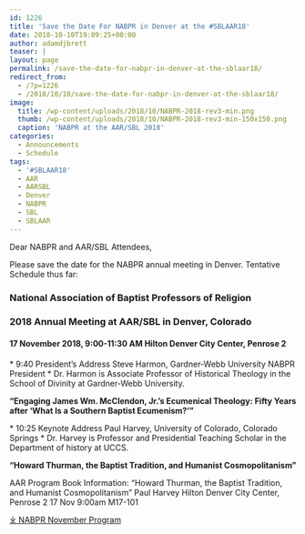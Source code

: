 ```yaml
---
id: 1226
title: 'Save the Date For NABPR in Denver at the #SBLAAR18'
date: 2018-10-10T19:09:25+00:00
author: adamdjbrett
teaser: |
layout: page
permalink: /save-the-date-for-nabpr-in-denver-at-the-sblaar18/
redirect_from:
  - /?p=1226
  - /2018/10/10/save-the-date-for-nabpr-in-denver-at-the-sblaar18/
image:
  title: /wp-content/uploads/2018/10/NABPR-2018-rev3-min.png
  thumb: /wp-content/uploads/2018/10/NABPR-2018-rev3-min-150x150.png
  caption: 'NABPR at the AAR/SBL 2018'
categories:
  - Announcements
  - Schedule
tags:
  - '#SBLAAR18'
  - AAR
  - AARSBL
  - Denver
  - NABPR
  - SBL
  - SBLAAR
---
```

Dear NABPR and AAR/SBL Attendees,

Please save the date for the NABPR annual meeting in Denver. Tentative Schedule thus far:

### **National Association of Baptist Professors of Religion**

### 2018 Annual Meeting at AAR/SBL in Denver, Colorado

#### 17 November 2018, 9:00-11:30 AM Hilton Denver City Center, Penrose 2

\* 9:40 President’s Address Steve Harmon, Gardner-Webb University NABPR President \* Dr. Harmon is Associate Professor of Historical Theology in the School of Divinity at Gardner-Webb University.

**“Engaging James Wm. McClendon, Jr.’s Ecumenical Theology: Fifty Years after ‘What Is a Southern Baptist Ecumenism?’”**

\* 10:25 Keynote Address Paul Harvey, University of Colorado, Colorado Springs \* Dr. Harvey is Professor and Presidential Teaching Scholar in the Department of history at UCCS.

**“Howard Thurman, the Baptist Tradition, and Humanist Cosmopolitanism”**

AAR Program Book Information: “Howard Thurman, the Baptist Tradition, and Humanist Cosmopolitanism” Paul Harvey Hilton Denver City Center, Penrose 2 17 Nov 9:00am M17-101

[⤓ NABPR November Program](/wp-content/uploads/2018/10/NABPRProgramNov2018Denver.pdf)
